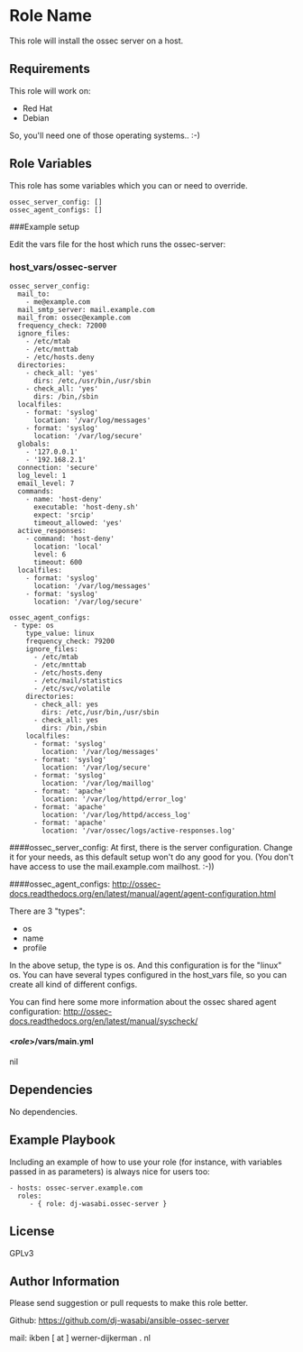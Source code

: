Role Name
=========

This role will install the ossec server on a host.

Requirements
------------

This role will work on:
 * Red Hat
 * Debian

So, you'll need one of those operating systems.. :-)

Role Variables
--------------

This role has some variables which you can or need to override.
```
ossec_server_config: []
ossec_agent_configs: []
```

###Example setup

Edit the vars file for the host which runs the ossec-server: 
### host_vars/ossec-server
	ossec_server_config:
	  mail_to:
	    - me@example.com
	  mail_smtp_server: mail.example.com
	  mail_from: ossec@example.com
	  frequency_check: 72000
	  ignore_files:
	    - /etc/mtab
	    - /etc/mnttab
	    - /etc/hosts.deny
	  directories:
	    - check_all: 'yes'
	      dirs: /etc,/usr/bin,/usr/sbin
	    - check_all: 'yes'
	      dirs: /bin,/sbin
	  localfiles:
	    - format: 'syslog'
	      location: '/var/log/messages'
	    - format: 'syslog'
	      location: '/var/log/secure'
	  globals:
	    - '127.0.0.1'
	    - '192.168.2.1'
	  connection: 'secure'
	  log_level: 1
	  email_level: 7
	  commands:
	    - name: 'host-deny'
	      executable: 'host-deny.sh'
	      expect: 'srcip'
	      timeout_allowed: 'yes'
	  active_responses:
	    - command: 'host-deny'
	      location: 'local'
	      level: 6
	      timeout: 600
	  localfiles:
	    - format: 'syslog'
	      location: '/var/log/messages'
	    - format: 'syslog'
	      location: '/var/log/secure'

	ossec_agent_configs:
 	 - type: os
    	type_value: linux
    	frequency_check: 79200
		ignore_files:
		  - /etc/mtab
		  - /etc/mnttab
		  - /etc/hosts.deny
		  - /etc/mail/statistics
		  - /etc/svc/volatile
		directories:
		  - check_all: yes
			dirs: /etc,/usr/bin,/usr/sbin
		  - check_all: yes
			dirs: /bin,/sbin
		localfiles:
		  - format: 'syslog'
			location: '/var/log/messages'
		  - format: 'syslog'
			location: '/var/log/secure'
		  - format: 'syslog'
			location: '/var/log/maillog'
		  - format: 'apache'
			location: '/var/log/httpd/error_log'
		  - format: 'apache'
			location: '/var/log/httpd/access_log'
		  - format: 'apache'
			location: '/var/ossec/logs/active-responses.log'

####ossec_server_config:
At first, there is the server configuration. Change it for your needs, as this default setup won't do any good for you. (You don't have access to use the mail.example.com mailhost. :-))


####ossec_agent_configs:
http://ossec-docs.readthedocs.org/en/latest/manual/agent/agent-configuration.html

There are 3 "types":
  * os
  * name
  * profile

In the above setup, the type is os. And this configuration is for the "linux" os. You can have several types configured in the host_vars file, so you can create all kind of different configs.

You can find here some more information about the ossec shared agent configuration: http://ossec-docs.readthedocs.org/en/latest/manual/syscheck/

#### <_role_>/vars/main.yml
nil

Dependencies
------------

No dependencies.

Example Playbook
----------------

Including an example of how to use your role (for instance, with variables passed in as parameters) is always nice for users too:

    - hosts: ossec-server.example.com
      roles:
         - { role: dj-wasabi.ossec-server }

License
-------

GPLv3

Author Information
------------------

Please send suggestion or pull requests to make this role better. 

Github: https://github.com/dj-wasabi/ansible-ossec-server

mail: ikben [ at ] werner-dijkerman . nl
